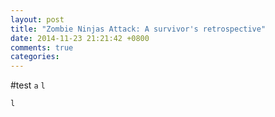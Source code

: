 ```yaml
---
layout: post
title: "Zombie Ninjas Attack: A survivor's retrospective"
date: 2014-11-23 21:21:42 +0800
comments: true
categories: 
---
```

#test
`a`
`l`

`l`
